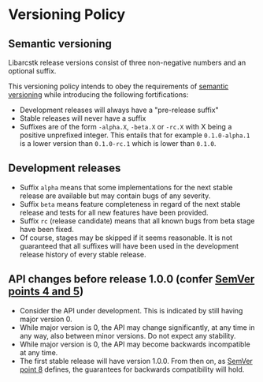 # Versioning Policy


## Semantic versioning

Libarcstk release versions consist of three non-negative numbers and an optional
suffix.

This versioning policy intends to obey the requirements of
[semantic versioning][1] while introducing the following fortifications:

- Development releases will always have a "pre-release suffix"
- Stable releases will never have a suffix
- Suffixes are of the form ``-alpha.X``, ``-beta.X`` or ``-rc.X``
  with X being a positive unprefixed integer. This entails that
  for example ``0.1.0-alpha.1`` is a lower version than ``0.1.0-rc.1`` which is
  lower than ``0.1.0``.


## Development releases

- Suffix ``alpha`` means that some implementations for the next stable release
  are available but may contain bugs of any severity.
- Suffix ``beta`` means feature completeness in regard of the next stable
  release and tests for all new features have been provided.
- Suffix ``rc`` (release candidate) means that all known bugs from beta stage
  have been fixed.
- Of course, stages may be skipped if it seems reasonable. It is not guaranteed
  that all suffixes will have been used in the development release history of
  every stable release.


## API changes before release 1.0.0 (confer [SemVer points 4 and 5][2])

- Consider the API under development. This is indicated by still having major
  version 0.
- While major version is 0, the API may change significantly, at any time in any
  way, also between minor versions. Do not expect any stability.
- While major version is 0, the API may become backwards incompatible at any
  time.
- The first stable release will have version 1.0.0. From then on, as
  [SemVer point 8][3] defines, the guarantees for backwards compatibility will
  hold.

[1]: https://semver.org
[2]: https://semver.org#spec-item-4
[3]: https://semver.org#spec-item-8

